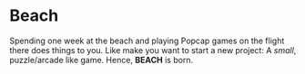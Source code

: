 # Beach

Spending one week at the beach and playing Popcap games on the flight there does things to you. Like make you want to start a new project: A *small*, puzzle/arcade like game. Hence, **BEACH** is born.

